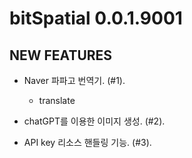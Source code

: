 # bitSpatial 0.0.1.9001

## NEW FEATURES

* Naver 파파고 번역기. (#1).
    - translate

* chatGPT를 이용한 이미지 생성. (#2). 

* API key 리소스 핸들링 기능. (#3). 
